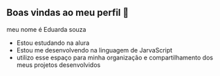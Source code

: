 ## Boas vindas ao meu perfil 💜

meu nome é Eduarda souza

- Estou estudando na alura
- Estou me desenvolvendo na linguagem de JarvaScript
- utilizo esse espaço para minha organização e compartilhamento dos meus projetos desenvolvidos 

